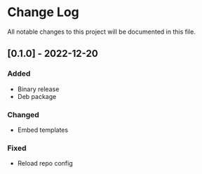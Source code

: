 
# Change Log
All notable changes to this project will be documented in this file.

## [0.1.0] - 2022-12-20
### Added
- Binary release
- Deb package

### Changed
- Embed templates

### Fixed
- Reload repo config
